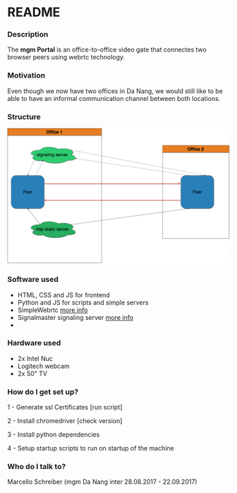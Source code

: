 # README #

### Description ###
The **mgm Portal** is an office-to-office video gate that connectes two browser peers using webrtc technology. 

### Motivation ###
Even though we now have two offices in Da Nang, we would still like to be able to have an informal communication channel between both locations.

### Structure ###
![structure](docu/images/communicationDiagram.png)

### Software used ###
* HTML, CSS and JS for frontend
* Python and JS for scripts and simple servers
* SimpleWebrtc [more info](https://simplewebrtc.com/)
* Signalmaster signaling server [more info](https://github.com/andyet/signalmaster)
* 
 
 
### Hardware used ##
* 2x Intel Nuc
* Logitech webcam 
* 2x 50" TV

### How do I get set up? ###
1 - Generate ssl Certificates
[run script]

2 - Install chromedriver [check version]

3 - Install python dependencies 

4 - Setup startup scripts to run on startup of the machine 


### Who do I talk to? ###
Marcello Schreiber (mgm Da Nang inter 28.08.2017 - 22.09.2017)